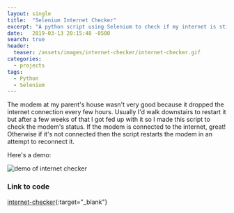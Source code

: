 ```yaml
---
layout: single
title:  "Selenium Internet Checker"
excerpt: "A python script using Selenium to check if my internet is still up"
date:   2019-03-13 20:15:48 -0500
search: true
header:
  teaser: /assets/images/internet-checker/internet-checker.gif
categories:
  - projects
tags:
  - Python
  - Selenium
---
```


The modem at my parent's house wasn't very good because it dropped the internet connection every few hours. Usually I'd walk downstairs to restart it but after a few weeks of that I got fed up with it so I made this script to check the modem's status. If the modem is connected to the internet, great! Otherwise if it's not connected then the script restarts the modem in an attempt to reconnect it.

Here's a demo:

![demo of internet checker](/assets/images/internet-checker/internet-checker.gif)

### Link to code

[internet-checker](https://github.com/scott-mcnulty/internet-checker){:target="_blank"}